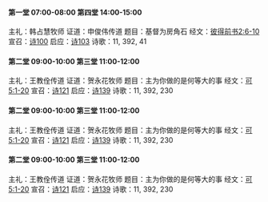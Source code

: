 #### 第一堂 07:00-08:00 第四堂 14:00-15:00

主礼：韩占慧牧师
证道：申俊伟传道
题目：基督为房角石
经文：[彼得前书2:6-10](http://www.hdchurch.org/bibleapi/?flag=bdqs>2:6-10 "彼得前书2:6-10")
宣召：[诗100](http://www.hdchurch.org/bibleapi/?flag=sp>100 "诗100")
启应：[诗103](http://www.hdchurch.org/bibleapi/?flag=sp>103 "诗103")
诗歌：11, 392, 41

#### 第二堂 09:00-10:00 第三堂 11:00-12:00

主礼：王教佺传道
证道：贺永花牧师
题目：主为你做的是何等大的事
经文：[可5:1-20](http://www.hdchurch.org/bibleapi/?flag=mkfy>5:1-20 "可5:1-20")
宣召：[诗121](http://www.hdchurch.org/bibleapi/?flag=sp>121 "诗121")
启应：[诗139](http://www.hdchurch.org/bibleapi/?flag=sp>139 "诗139")
诗歌：11, 392, 230

#### 第二堂 09:00-10:00 第三堂 11:00-12:00

主礼：王教佺传道
证道：贺永花牧师
题目：主为你做的是何等大的事
经文：[可5:1-20](http://www.hdchurch.org/bibleapi/?flag=mkfy>5:1-20 "可5:1-20")
宣召：[诗121](http://www.hdchurch.org/bibleapi/?flag=sp>121 "诗121")
启应：[诗139](http://www.hdchurch.org/bibleapi/?flag=sp>139 "诗139")
诗歌：11, 392, 230

#### 第二堂 09:00-10:00 第三堂 11:00-12:00

主礼：王教佺传道
证道：贺永花牧师
题目：主为你做的是何等大的事
经文：[可5:1-20](http://www.hdchurch.org/bibleapi/?flag=mkfy>5:1-20 "可5:1-20")
宣召：[诗121](http://www.hdchurch.org/bibleapi/?flag=sp>121 "诗121")
启应：[诗139](http://www.hdchurch.org/bibleapi/?flag=sp>139 "诗139")
诗歌：11, 392, 230